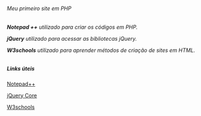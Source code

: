 # <h6> Meu primeiro site em <strog>PHP</strong> </h6>


<h6><strong>Notepad ++</strong> utilizado para criar os códigos em PHP.  
  
<strong>jQuery</strong> utilizado para acessar as bibliotecas jQuery.  
  
<strong>W3schools</strong> utilizado para aprender métodos de criação de sites em HTML.</h6>


<h5> Links úteis </h5>
  
[Notepad++](https://notepad-plus-plus.org/downloads/)
  
[jQuery Core](https://releases.jquery.com/)
  
[W3schools](https://www.w3schools.com) 

